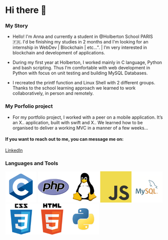 # Hi there  👋

### My Story

-   Hello! I'm Anna and currently a student in @Holberton School PARIS 🇫🇷. I'd be finishing my studies in 2 months and I'm looking for an internship in WebDev | Blockchain | etc…". | I’m very interested in blockchain and development of applications.
    
-   During my first year at Holberton, I worked mainly in C language, Python and bash scripting. Thus I’m comfortable with web development in Python with focus on unit testing and building MySQL Databases.
    
-   I recreated the printf function and Linux Shell with 2 different groups. Thanks to the school learning approach we learned to work collaboratively, in person and remotely.
    

### My Porfolio project

-   For my portfolio project, I worked with a peer on a mobile application. It’s an X.. application, built with swift and X.. We learned how to be organised to deliver a working MVC in a manner of a few weeks…

#### If you want to reach out to me, you can message me on:

[LinkedIn](https://www.linkedin.com/in/anna-takasu-59ba29ba/)

### Languages and Tools
<img src ="https://raw.githubusercontent.com/github/explore/80688e429a7d4ef2fca1e82350fe8e3517d3494d/topics/c/c.png" 
width="100px" height="100px" /> <img src ="https://raw.githubusercontent.com/github/explore/80688e429a7d4ef2fca1e82350fe8e3517d3494d/topics/php/php.png" 
width="100px" height="100px" /><img src ="https://raw.githubusercontent.com/github/explore/80688e429a7d4ef2fca1e82350fe8e3517d3494d/topics/linux/linux.png" 
width="100px" height="100px" /><img src ="https://raw.githubusercontent.com/github/explore/80688e429a7d4ef2fca1e82350fe8e3517d3494d/topics/javascript/javascript.png" 
width="100px" height="100px" /><img src ="https://raw.githubusercontent.com/github/explore/80688e429a7d4ef2fca1e82350fe8e3517d3494d/topics/mysql/mysql.png" 
width="100px" height="100px" /><img src ="https://raw.githubusercontent.com/github/explore/80688e429a7d4ef2fca1e82350fe8e3517d3494d/topics/css/css.png" 
width="100px" height="100px" /><img src ="https://raw.githubusercontent.com/github/explore/80688e429a7d4ef2fca1e82350fe8e3517d3494d/topics/html/html.png" 
width="100px" height="100px" /><img src ="https://raw.githubusercontent.com/github/explore/80688e429a7d4ef2fca1e82350fe8e3517d3494d/topics/python/python.png" 
width="100px" height="100px" />
